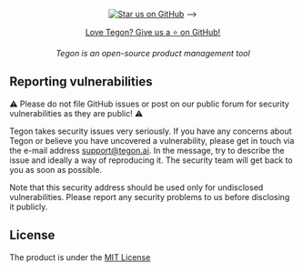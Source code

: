 <div align="center">

[![Star us on GitHub](https://img.shields.io/github/stars/tegonhq/tegon?color=FFD700&label=Stars&logo=Github)](https://github.com/tegonhq/tegon) -->

[Love Tegon? Give us a ⭐ on GitHub!](https://github.com/tegonhq/tegon)

</div>

<p align="center">
    <em>Tegon is an open-source product management tool
</em>
</p>

## Reporting vulnerabilities

⚠️ Please do not file GitHub issues or post on our public forum for security vulnerabilities as they are public! ⚠️

Tegon takes security issues very seriously. If you have any concerns about Tegon or believe you have uncovered a vulnerability, please get in touch via the e-mail address support@tegon.ai. In the message, try to describe the issue and ideally a way of reproducing it. The security team will get back to you as soon as possible.

Note that this security address should be used only for undisclosed vulnerabilities. Please report any security problems to us before disclosing it publicly.

## License

The product is under the [MIT License](https://github.com/tegonhq/tegon/blob/main/LICENSE.md)
